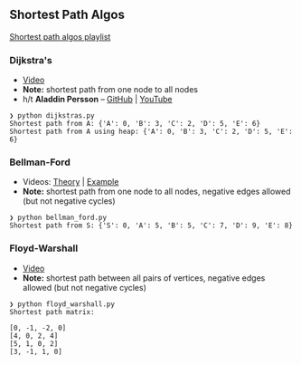 ## Shortest Path Algos

[Shortest path algos playlist](https://www.youtube.com/playlist?list=PL9xmBV_5YoZO-Y-H3xIC9DGSfVYJng9Yw)

### Dijkstra's

* [Video](https://youtu.be/_lHSawdgXpI)
* **Note:** shortest path from one node to all nodes
* h/t **Aladdin Persson** – [GitHub](https://github.com/aladdinpersson/Algorithms-Collection-Python/tree/master/Algorithms/graphtheory/dijkstra) | [YouTube](https://www.youtube.com/c/AladdinPersson)

```
❯ python dijkstras.py
Shortest path from A: {'A': 0, 'B': 3, 'C': 2, 'D': 5, 'E': 6}
Shortest path from A using heap: {'A': 0, 'B': 3, 'C': 2, 'D': 5, 'E': 6}
```

### Bellman-Ford

* Videos: [Theory](https://youtu.be/9PHkk0UavIM) | [Example](https://youtu.be/obWXjtg0L64)
* **Note:** shortest path from one node to all nodes, negative edges allowed (but not negative cycles)

```
❯ python bellman_ford.py
Shortest path from S: {'S': 0, 'A': 5, 'B': 5, 'C': 7, 'D': 9, 'E': 8}
```

### Floyd-Warshall

* [Video](https://youtu.be/4OQeCuLYj-4)
* **Note:** shortest path between all pairs of vertices, negative edges allowed (but not negative cycles)

```
❯ python floyd_warshall.py
Shortest path matrix:

[0, -1, -2, 0]
[4, 0, 2, 4]
[5, 1, 0, 2]
[3, -1, 1, 0]
```

